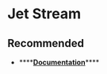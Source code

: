 # Jet Stream

## Recommended

* \*\*\*\*[**Documentation**](https://jetstream.laravel.com/1.x/installation.html#installing-jetstream)\*\*\*\*

